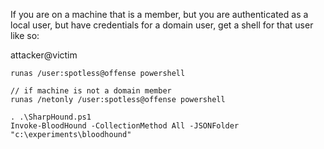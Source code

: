 If you are on a machine that is a member, but you are authenticated as a local user, but have credentials for a domain user, get a shell for that user like so:

attacker@victim

```
runas /user:spotless@offense powershell

// if machine is not a domain member
runas /netonly /user:spotless@offense powershell
```

```
. .\SharpHound.ps1
Invoke-BloodHound -CollectionMethod All -JSONFolder "c:\experiments\bloodhound"
```

